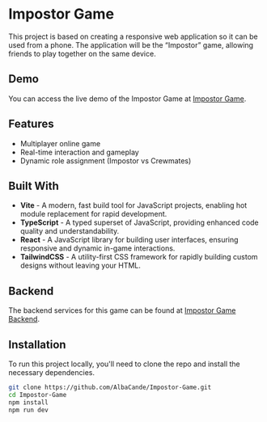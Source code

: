 # Impostor Game

This project is based on creating a responsive web application so it can be used from a phone. The application will be the “Impostor” game, allowing friends to play together on the same device.

## Demo

You can access the live demo of the Impostor Game at [Impostor Game](https://impostor-game.onrender.com).

## Features

- Multiplayer online game
- Real-time interaction and gameplay
- Dynamic role assignment (Impostor vs Crewmates)

## Built With

- **Vite** - A modern, fast build tool for JavaScript projects, enabling hot module replacement for rapid development.
- **TypeScript** - A typed superset of JavaScript, providing enhanced code quality and understandability.
- **React** - A JavaScript library for building user interfaces, ensuring responsive and dynamic in-game interactions.
- **TailwindCSS** - A utility-first CSS framework for rapidly building custom designs without leaving your HTML.

## Backend

The backend services for this game can be found at [Impostor Game Backend](https://github.com/AlbaCande/Impostor-Game-Backend).

## Installation

To run this project locally, you'll need to clone the repo and install the necessary dependencies.

```bash
git clone https://github.com/AlbaCande/Impostor-Game.git
cd Impostor-Game
npm install
npm run dev
